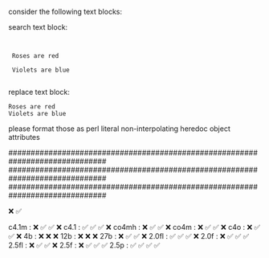 
consider the following text blocks:

search text block:

```

  
 Roses are red

 Violets are blue  
  
```

replace text block:


```
Roses are red
Violets are blue  
```

please format those as perl literal non-interpolating heredoc object attributes

##############################################################################
##############################################################################
##############################################################################




❌
✅

c4.1m  : ❌           ✅                   ✅                ❌
c4.1   : ✅           ✅                   ✅                ❌
co4mh  : ❌           ✅                   ✅                ❌
co4m   : ❌           ✅                   ✅                ❌
c4o    : ❌           ✅                   ✅                ❌
4b     :            ❌                   ❌                ❌
12b    :            ❌                   ❌                ❌
27b    : ❌           ✅                   ✅                ❌
2.0fl  : ✅           ✅                   ✅                ❌
2.0f   : ❌           ✅                   ✅                ✅
2.5fl  : ❌           ✅                   ✅                ❌
2.5f   : ❌           ✅                   ✅                ✅
2.5p   : ✅           ✅                   ✅                ✅
